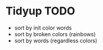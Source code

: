 # Tidyup TODO

* sort by init color words
* sort by broken colors (rainbows)
* sort by words (regardless colors)

